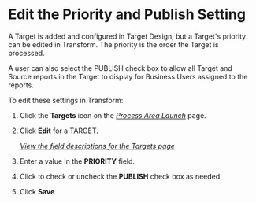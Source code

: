 # Edit the Priority and Publish Setting

A Target is added and configured in Target Design, but a Target's
priority can be edited in Transform. The priority is the order the
Target is processed. 

A user can also select the PUBLISH check box to allow all Target and
Source reports in the Target to display for Business Users assigned to
the reports.

To edit these settings in Transform:

1.  Click the **Targets** icon on the *[Process Area
    Launch](../Page_Desc/Process_Area_Launch.htm)* page.

2.  Click **Edit** for a TARGET.
    
    *[View the field descriptions for the Targets
    page](../Page_Desc/Targets_H.htm)*

3.  Enter a value in the **PRIORITY** field.

4.  Click to check or uncheck the **PUBLISH** check box as needed.

5.  Click **Save**.
